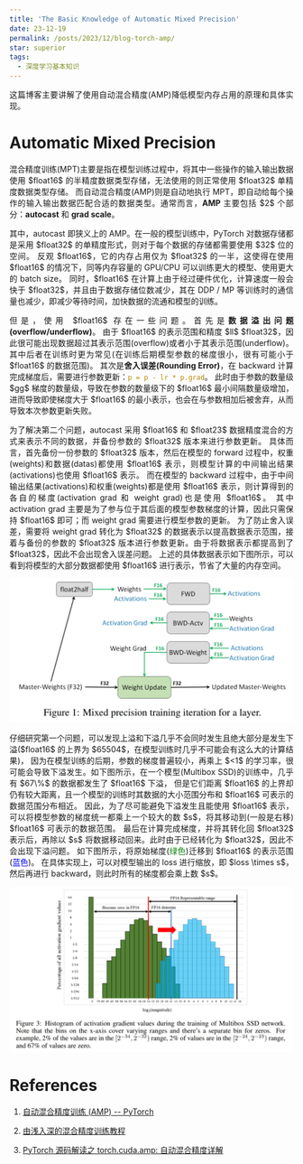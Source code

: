 ```yaml
---
title: 'The Basic Knowledge of Automatic Mixed Precision'
date: 23-12-19
permalink: /posts/2023/12/blog-torch-amp/
star: superior
tags:
  - 深度学习基本知识
---
```


<p style="text-align:justify; text-justify:inter-ideograph;">这篇博客主要讲解了使用自动混合精度(AMP)降低模型内存占用的原理和具体实现。</p>

Automatic Mixed Precision
===

<p style="text-align:justify; text-justify:inter-ideograph;">混合精度训练(MPT)主要是指在模型训练过程中，将其中一些操作的输入输出数据使用 $float16$ 的半精度数据类型存储，无法使用的则正常使用 $float32$ 单精度数据类型存储。
而自动混合精度(AMP)则是自动地执行 MPT，即自动给每个操作的输入输出数据匹配合适的数据类型。通常而言，<b>AMP</b> 主要包括 $2$ 个部分：<b>autocast</b> 和 <b>grad scale</b>。</p>

<p style="text-align:justify; text-justify:inter-ideograph;">其中，autocast 即狭义上的 AMP。在一般的模型训练中，PyTorch 对数据存储都是采用 $float32$ 的单精度形式，则对于每个数据的存储都需要使用 $32$ 位的空间。
反观 $float16$，它的内存占用仅为 $float32$ 的一半，这使得在使用 $float16$ 的情况下，同等内存容量的 GPU/CPU 可以训练更大的模型、使用更大的 batch size。
同时，$float16$ 在计算上由于经过硬件优化，计算速度一般会快于 $float32$，并且由于数据存储位数减少，其在 DDP / MP 等训练时的通信量也减少，即减少等待时间，加快数据的流通和模型的训练。</p>

<p style="text-align:justify; text-justify:inter-ideograph;">但是，使用 $float16$ 存在一些问题。首先是<b>数据溢出问题(overflow/underflow)</b>。
由于 $float16$ 的表示范围和精度 $ll$ $float32$，因此很可能出现数据超过其表示范围(overflow)或者小于其表示范围(underflow)。
其中后者在训练时更为常见(在训练后期模型参数的梯度很小，很有可能小于 $float16$ 的数据范围)。
其次是<b>舍入误差(Rounding Error)</b>，在 backward 计算完成梯度后，需要进行参数更新：<code style="color: #B58900">p = p - lr * p.grad</code>。
此时由于参数的数量级 $gg$ 梯度的数量级，导致在参数的数量级下的 $float16$ 最小间隔数量级增加，进而导致即使梯度大于 $float16$ 的最小表示，也会在与参数相加后被舍弃，从而导致本次参数更新失败。</p>

<p style="text-align:justify; text-justify:inter-ideograph;">为了解决第二个问题，autocast 采用 $float16$ 和 $float23$ 数据精度混合的方式来表示不同的数据，并备份参数的 $float32$ 版本来进行参数更新。
具体而言，首先备份一份参数的 $float32$ 版本，然后在模型的 forward 过程中，权重(weights)和数据(datas)都使用 $float16$ 表示，则模型计算的中间输出结果(activations)也使用 $float16$ 表示。
而在模型的 backward 过程中，由于中间输出结果(activations)和权重(weights)都是使用 $float16$ 表示，则计算得到的各自的梯度(activation grad 和 weight grad)也是使用 $float16$。
其中 activation grad 主要是为了参与位于其后面的模型参数梯度的计算，因此只需保持 $float16$ 即可；而 weight grad 需要进行模型参数的更新。
为了防止舍入误差，需要将 weight grad 转化为 $float32$ 的数据表示以提高数据表示范围，接着与备份的参数的 $float32$ 版本进行参数更新。由于将数据表示都提高到了 $float32$，因此不会出现舍入误差问题。
上述的具体数据表示如下图所示，可以看到将模型的大部分数据都使用 $float16$ 进行表示，节省了大量的内存空间。

![AMP principal](/images/AMP_principal.png)

<p style="text-align:justify; text-justify:inter-ideograph;">仔细研究第一个问题，可以发现上溢和下溢几乎不会同时发生且绝大部分是发生下溢($float16$ 的上界为 $65504$，在模型训练时几乎不可能会有这么大的计算结果)，
因为在模型训练的后期，参数的梯度普遍较小，再乘上 $<1$ 的学习率，很可能会导致下溢发生。如下图所示，在一个模型(Multibox SSD)的训练中，几乎有 $67\%$ 的数据都发生了 $float16$ 下溢，
但是它们距离 $float16$ 的上界却仍有较大距离，且一个模型的训练时其数据的大小范围分布和 $float16$ 可表示的数据范围分布相近。
因此，为了尽可能避免下溢发生且能使用 $float16$ 表示，可以将模型参数的梯度统一都乘上一个较大的数 $s$，将其移动到(一般是右移) $float16$ 可表示的数据范围。
最后在计算完成梯度，并将其转化回 $float32$ 表示后，再除以 $s$ 将数据移动回来。此时由于已经转化为 $float32$，因此不会出现下溢问题。
如下图所示，将原始梯度(<span style="color: green">绿色</span>)迁移到 $float16$ 的表示范围(<span style="color: blue">蓝色</span>)。
在具体实现上，可以对模型输出的 loss 进行缩放，即 $loss \times s$，然后再进行 backward，则此时所有的梯度都会乘上数 $s$。</p>

![loss scale](/images/AMP_loss_scale.png)

References
===

1. [自动混合精度训练 (AMP) -- PyTorch](http://pointborn.com/article/2022/2/18/1820.html)

2. [由浅入深的混合精度训练教程](https://zhuanlan.zhihu.com/p/531040845?utm_id=0)

3. [PyTorch 源码解读之 torch.cuda.amp: 自动混合精度详解](https://zhuanlan.zhihu.com/p/348554267?utm_medium=social&utm_oi=919687111576289280)